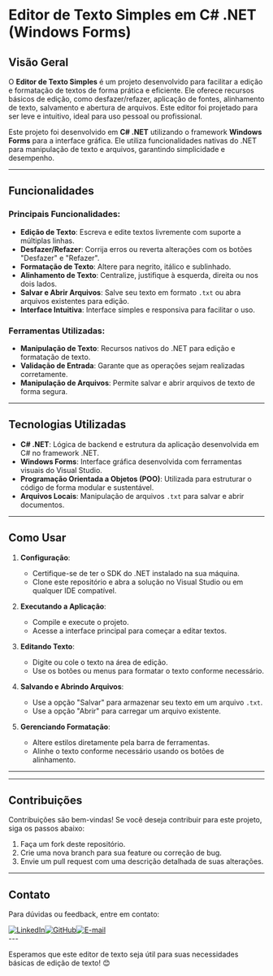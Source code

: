# Editor de Texto Simples em C# .NET (Windows Forms)

## Visão Geral
O **Editor de Texto Simples** é um projeto desenvolvido para facilitar a edição e formatação de textos de forma prática e eficiente. Ele oferece recursos básicos de edição, como desfazer/refazer, aplicação de fontes, alinhamento de texto, salvamento e abertura de arquivos. Este editor foi projetado para ser leve e intuitivo, ideal para uso pessoal ou profissional.

Este projeto foi desenvolvido em **C# .NET** utilizando o framework **Windows Forms** para a interface gráfica. Ele utiliza funcionalidades nativas do .NET para manipulação de texto e arquivos, garantindo simplicidade e desempenho.

---
## Funcionalidades

### Principais Funcionalidades:
- **Edição de Texto**: Escreva e edite textos livremente com suporte a múltiplas linhas.
- **Desfazer/Refazer**: Corrija erros ou reverta alterações com os botões "Desfazer" e "Refazer".
- **Formatação de Texto**: Altere para negrito, itálico e sublinhado.
- **Alinhamento de Texto**: Centralize, justifique à esquerda, direita ou nos dois lados.
- **Salvar e Abrir Arquivos**: Salve seu texto em formato `.txt` ou abra arquivos existentes para edição.
- **Interface Intuitiva**: Interface simples e responsiva para facilitar o uso.

### Ferramentas Utilizadas:
- **Manipulação de Texto**: Recursos nativos do .NET para edição e formatação de texto.
- **Validação de Entrada**: Garante que as operações sejam realizadas corretamente.
- **Manipulação de Arquivos**: Permite salvar e abrir arquivos de texto de forma segura.

---
## Tecnologias Utilizadas
- **C# .NET**: Lógica de backend e estrutura da aplicação desenvolvida em C# no framework .NET.
- **Windows Forms**: Interface gráfica desenvolvida com ferramentas visuais do Visual Studio.
- **Programação Orientada a Objetos (POO)**: Utilizada para estruturar o código de forma modular e sustentável.
- **Arquivos Locais**: Manipulação de arquivos `.txt` para salvar e abrir documentos.

---
## Como Usar

1. **Configuração**:
   - Certifique-se de ter o SDK do .NET instalado na sua máquina.
   - Clone este repositório e abra a solução no Visual Studio ou em qualquer IDE compatível.

2. **Executando a Aplicação**:
   - Compile e execute o projeto.
   - Acesse a interface principal para começar a editar textos.

3. **Editando Texto**:
   - Digite ou cole o texto na área de edição.
   - Use os botões ou menus para formatar o texto conforme necessário.

4. **Salvando e Abrindo Arquivos**:
   - Use a opção "Salvar" para armazenar seu texto em um arquivo `.txt`.
   - Use a opção "Abrir" para carregar um arquivo existente.

5. **Gerenciando Formatação**:
   - Altere estilos diretamente pela barra de ferramentas.
   - Alinhe o texto conforme necessário usando os botões de alinhamento.

---

---
## Contribuições

Contribuições são bem-vindas! Se você deseja contribuir para este projeto, siga os passos abaixo:

1. Faça um fork deste repositório.
2. Crie uma nova branch para sua feature ou correção de bug.
3. Envie um pull request com uma descrição detalhada de suas alterações.

---
## Contato

Para dúvidas ou feedback, entre em contato:

<div style="display: flex; gap: 0px;">
  <a href="https://www.linkedin.com/in/quesiasilva/">
    <img src="https://img.shields.io/badge/LinkedIn-0077B5?style=for-the-badge&logo=linkedin&logoColor=white" alt="LinkedIn" style="margin: 0">
  </a>
  <a href="https://github.com/quesiavms">
    <img src="https://img.shields.io/badge/GitHub-100000?style=for-the-badge&logo=github&logoColor=white" alt="GitHub" style="margin: 0">
  </a>
  <a href="mailto:quesiavirginia2806@gmail.com">
    <img src="https://img.shields.io/badge/-Email-000?style=for-the-badge&logo=microsoft-outlook&logoColor=007BFF" alt="E-mail" style="margin: 0">
  </a>
</div>
---

Esperamos que este editor de texto seja útil para suas necessidades básicas de edição de texto! 😊
